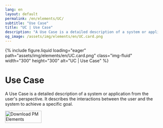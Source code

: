 ```yaml
---
lang: en
layout: default
permalink: /en/elements/UC/
subtitle: "Use Case"
title: "UC | Use Case"
description: "A Use Case is a detailed description of a system or application from the user's perspective. It describes the interactions between the user and the system to achieve a specific goal."
og_image: /assets/img/elements/en/UC.card.png
---
```


{% include figure.liquid loading="eager" path="assets/img/elements/en/UC.card.png" class="img-fluid" width="300" height="300" alt="UC | Use Case" %}

# Use Case

A Use Case is a detailed description of a system or application from the user's perspective. It describes the interactions between the user and the system to achieve a specific goal.

<a href="https://apps.apple.com/app/apple-store/id6738084498?pt=127441684&ct=website&mt=8">
  <img src="{{ "assets/img/en/appstore.png" | relative_url }}" width="120" height="40" alt="Download PM Elements">
</a>
